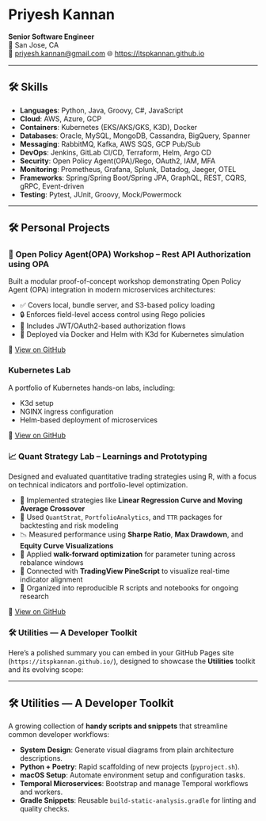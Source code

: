 # Priyesh Kannan

**Senior Software Engineer**  
📍 San Jose, CA  
📧 priyesh.kannan@gmail.com
🌐 https://itspkannan.github.io

---

## 🛠 Skills

- **Languages**: Python, Java, Groovy, C#, JavaScript  
- **Cloud**: AWS, Azure, GCP  
- **Containers**: Kubernetes (EKS/AKS/GKS, K3D), Docker  
- **Databases**: Oracle, MySQL, MongoDB, Cassandra, BigQuery, Spanner  
- **Messaging**: RabbitMQ, Kafka, AWS SQS, GCP Pub/Sub  
- **DevOps**: Jenkins, GitLab CI/CD, Terraform, Helm, Argo CD  
- **Security**: Open Policy Agent(OPA)/Rego, OAuth2, IAM, MFA  
- **Monitoring**: Prometheus, Grafana, Splunk, Datadog, Jaeger, OTEL  
- **Frameworks**: Spring/Spring Boot/Spring JPA, GraphQL, REST, CQRS, gRPC, Event-driven  
- **Testing**: Pytest, JUnit, Groovy, Mock/Powermock

--- 

## 🛠️ Personal Projects

### 🔐 Open Policy Agent(OPA) Workshop – Rest API Authorization using OPA

Built a modular proof-of-concept workshop demonstrating Open Policy Agent (OPA) integration in modern microservices architectures:

- ✅ Covers local, bundle server, and S3-based policy loading
- 🔒 Enforces field-level access control using Rego policies
- 🧪 Includes JWT/OAuth2-based authorization flows
- 🚀 Deployed via Docker and Helm with K3d for Kubernetes simulation

🔗 [View on GitHub](https://github.com/itspkannan/OPA-Workshop)

### Kubernetes Lab

A portfolio of Kubernetes hands-on labs, including:
- K3d setup
- NGINX ingress configuration
- Helm-based deployment of microservices

🔗 [View on GitHub](https://github.com/itspkannan/kubernetes_lab)

### 📈 Quant Strategy Lab – Learnings and Prototyping

Designed and evaluated quantitative trading strategies using R, with a focus on technical indicators and portfolio-level optimization.

- 🔁 Implemented strategies like **Linear Regression Curve and Moving Average Crossover**  
- 🧪 Used `QuantStrat`, `PortfolioAnalytics`, and `TTR` packages for backtesting and risk modeling  
- 📉 Measured performance using **Sharpe Ratio**, **Max Drawdown**, and **Equity Curve Visualizations**  
- 🧠 Applied **walk-forward optimization** for parameter tuning across rebalance windows  
- 🔗 Connected with **TradingView PineScript** to visualize real-time indicator alignment  
- 📁 Organized into reproducible R scripts and notebooks for ongoing research

🔗 [View on GitHub](https://github.com/itspkannan/quant-strategy-lab)


### 🛠️ Utilities — A Developer Toolkit

Here’s a polished summary you can embed in your GitHub Pages site (`https://itspkannan.github.io/`), designed to showcase the **Utilities** toolkit and its evolving scope:

---

## 🛠️ Utilities — A Developer Toolkit

A growing collection of **handy scripts and snippets** that streamline common developer workflows:

* **System Design**: Generate visual diagrams from plain architecture descriptions.
* **Python + Poetry**: Rapid scaffolding of new projects (`pyproject.sh`).
* **macOS Setup**: Automate environment setup and configuration tasks.
* **Temporal Microservices**: Bootstrap and manage Temporal workflows and workers.
* **Gradle Snippets**: Reusable `build-static-analysis.gradle` for linting and quality checks.

